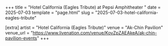 +++
title = "Hotel California (Eagles Tribute) at Pepsi Amphitheater "
date = 2025-07-03
template = "page.html"
slug = "2025-07-03-hotel-california-eagles-tribute"

[extra]
artist = "Hotel California (Eagles Tribute)"
venue = "Ak-Chin Pavilion"
venue_url = "https://www.livenation.com/venue/KovZpZAEAkeA/ak-chin-pavilion-events"
+++
